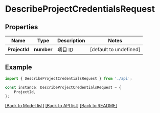 # DescribeProjectCredentialsRequest


## Properties

Name | Type | Description | Notes
------------ | ------------- | ------------- | -------------
**ProjectId** | **number** | 项目 ID | [default to undefined]

## Example

```typescript
import { DescribeProjectCredentialsRequest } from './api';

const instance: DescribeProjectCredentialsRequest = {
    ProjectId,
};
```

[[Back to Model list]](../README.md#documentation-for-models) [[Back to API list]](../README.md#documentation-for-api-endpoints) [[Back to README]](../README.md)
